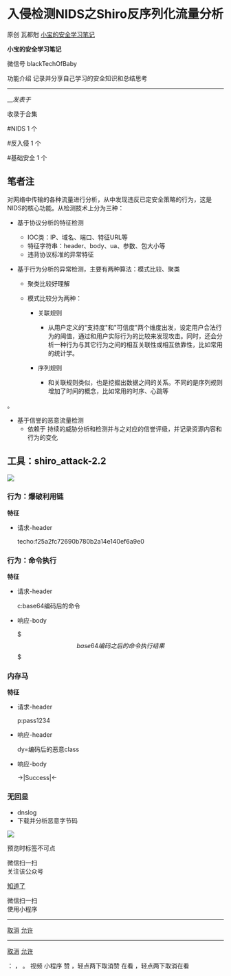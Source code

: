 #  入侵检测NIDS之Shiro反序列化流量分析

原创 瓦都尅 [ 小宝的安全学习笔记 ](javascript:void\(0\);)

**小宝的安全学习笔记** ![]()

微信号 blackTechOfBaby

功能介绍 记录并分享自己学习的安全知识和总结思考

____

___发表于_

收录于合集

#NIDS 1 个

#反入侵 1 个

#基础安全 1 个

## 笔者注

对网络中传输的各种流量进行分析，从中发现违反已定安全策略的行为，这是NIDS的核心功能。从检测技术上分为三种：

  * 基于协议分析的特征检测
    * IOC类：IP、域名、端口、特征URL等
    * 特征字符串：header、body、ua、参数、包大小等
    * 违背协议标准的异常特征
  * 基于行为分析的异常检测，主要有两种算法：模式比较、聚类

  

    * 聚类比较好理解

    * 模式比较分为两种：  

      * 关联规则
        * 从用户定义的"支持度"和"可信度"两个维度出发，设定用户合法行为的阈值，通过和用户实际行为的比较来发现攻击。同时，还会分析一种行为与其它行为之间的相互关联性或相互依靠性，比如常用的统计学。
      * 序列规则

  

        * 和关联规则类似，也是挖掘出数据之间的关系。不同的是序列规则增加了时间的概念，比如常用的时序、心跳等

。

  * 基于信誉的恶意流量检测
    * 依赖于 持续的威胁分析和检测并与之对应的信誉评级，并记录资源内容和行为的变化

## 工具：shiro_attack-2.2

![](https://raw.githubusercontent.com/tuchuang9/tc1/refs/heads/main/public/20230308191741.png)

### 行为：爆破利用链

 **特征**

  * 请求-header

    
    
    techo:f25a2fc72690b780b2a14e140ef6a9e0  
    

### 行为：命令执行

 **特征**

  * 请求-header

    
    
    c:base64编码后的命令  
    

  * 响应-body

    
    
    $$$base64编码之后的命令执行结果$$$  
    

### 内存马

 **特征**

  * 请求-header

    
    
    p:pass1234  
    

  * 响应-header

    
    
    dy=编码后的恶意class  
    

  * 响应-body

    
    
    ->|Success|<-  
    

### 无回显

  * dnslog
  * 下载并分析恶意字节码

![](https://raw.githubusercontent.com/tuchuang9/tc1/refs/heads/main/public/20230308191743.png)

  

预览时标签不可点

微信扫一扫  
关注该公众号

[知道了](javascript:;)

微信扫一扫  
使用小程序

****

[取消](javascript:void\(0\);) [允许](javascript:void\(0\);)

****

[取消](javascript:void\(0\);) [允许](javascript:void\(0\);)

： ， 。   视频 小程序 赞 ，轻点两下取消赞 在看 ，轻点两下取消在看

